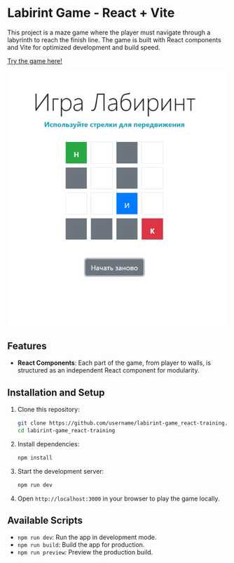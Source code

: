 # Labirint Game - React + Vite

This project is a maze game where the player must navigate through a labyrinth to reach the finish line. The game is built with React components and Vite for optimized development and build speed.

[Try the game here!](https://denischugunov.github.io/labirint-game_react-training/)

![Game Screenshot](./src/assets/screen-game.png)

## Features

- **React Components**: Each part of the game, from player to walls, is structured as an independent React component for modularity.

## Installation and Setup

1. Clone this repository:

   ```bash
   git clone https://github.com/username/labirint-game_react-training.git
   cd labirint-game_react-training
   ```

2. Install dependencies:

   ```bash
   npm install
   ```

3. Start the development server:

   ```bash
   npm run dev
   ```

4. Open `http://localhost:3000` in your browser to play the game locally.

## Available Scripts

- `npm run dev`: Run the app in development mode.
- `npm run build`: Build the app for production.
- `npm run preview`: Preview the production build.
